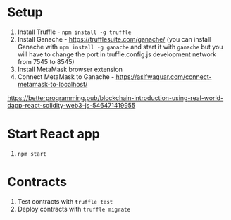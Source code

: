 # Setup

1. Install Truffle - `npm install -g truffle`
2. Install Ganache - https://trufflesuite.com/ganache/
(you can install Ganache with `npm install -g ganache` and start it with `ganache` but you will have to change the port in truffle.config.js development network from 7545 to 8545)
3. Install MetaMask browser extension
4. Connect MetaMask to Ganache - https://asifwaquar.com/connect-metamask-to-localhost/

https://betterprogramming.pub/blockchain-introduction-using-real-world-dapp-react-solidity-web3-js-546471419955

# Start React app

1. `npm start`

# Contracts

1. Test contracts with `truffle test`
2. Deploy contracts with `truffle migrate`